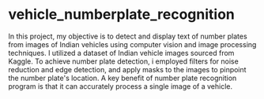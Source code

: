 # vehicle_numberplate_recognition
In this project, my objective is to detect and display text of number plates from images of Indian vehicles using computer vision and image processing techniques. I utilized a dataset of Indian vehicle images sourced from Kaggle. To achieve number plate detection, i employed filters for noise reduction and edge detection, and apply masks to the images to pinpoint the number plate's location. A key benefit of number plate recognition program is that it can accurately process a single image of a vehicle.
